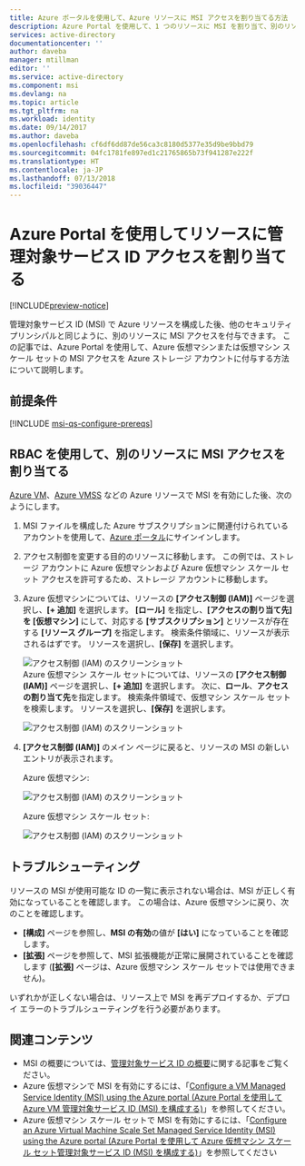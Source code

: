 ```yaml
---
title: Azure ポータルを使用して、Azure リソースに MSI アクセスを割り当てる方法
description: Azure Portal を使用して、1 つのリソースに MSI を割り当て、別のリソースにアクセスを割り当てる方法について、ステップ バイ ステップで説明します。
services: active-directory
documentationcenter: ''
author: daveba
manager: mtillman
editor: ''
ms.service: active-directory
ms.component: msi
ms.devlang: na
ms.topic: article
ms.tgt_pltfrm: na
ms.workload: identity
ms.date: 09/14/2017
ms.author: daveba
ms.openlocfilehash: cf6df6dd87de56ca3c8180d5377e35d9be9bbd79
ms.sourcegitcommit: 04fc1781fe897ed1c21765865b73f941287e222f
ms.translationtype: HT
ms.contentlocale: ja-JP
ms.lasthandoff: 07/13/2018
ms.locfileid: "39036447"
---
```

# <a name="assign-a-managed-service-identity-access-to-a-resource-by-using-the-azure-portal"></a>Azure Portal を使用してリソースに管理対象サービス ID アクセスを割り当てる

[!INCLUDE[preview-notice](../../../includes/active-directory-msi-preview-notice.md)]

管理対象サービス ID (MSI) で Azure リソースを構成した後、他のセキュリティ プリンシパルと同じように、別のリソースに MSI アクセスを付与できます。 この記事では、Azure Portal を使用して、Azure 仮想マシンまたは仮想マシン スケール セットの MSI アクセスを Azure ストレージ アカウントに付与する方法について説明します。

## <a name="prerequisites"></a>前提条件

[!INCLUDE [msi-qs-configure-prereqs](../../../includes/active-directory-msi-qs-configure-prereqs.md)]

## <a name="use-rbac-to-assign-the-msi-access-to-another-resource"></a>RBAC を使用して、別のリソースに MSI アクセスを割り当てる

[Azure VM](qs-configure-portal-windows-vm.md)、[Azure VMSS](qs-configure-portal-windows-vmss.md) などの Azure リソースで MSI を有効にした後、次のようにします。

1. MSI ファイルを構成した Azure サブスクリプションに関連付けられているアカウントを使用して、[Azure ポータル](https://portal.azure.com)にサインインします。

2. アクセス制御を変更する目的のリソースに移動します。 この例では、ストレージ アカウントに Azure 仮想マシンおよび Azure 仮想マシン スケール セット アクセスを許可するため、ストレージ アカウントに移動します。

3. Azure 仮想マシンについては、リソースの **[アクセス制御 (IAM)]** ページを選択し、**[+ 追加]** を選択します。 **[ロール]** を指定し、**[アクセスの割り当て先] を [仮想マシン]** にして、対応する **[サブスクリプション]** とリソースが存在する **[リソース グループ]** を指定します。 検索条件領域に、リソースが表示されるはずです。 リソースを選択し、**[保存]** を選択します。 

   ![アクセス制御 (IAM) のスクリーンショット](../managed-service-identity/media/msi-howto-assign-access-portal/assign-access-control-iam-blade-before.png)  
   Azure 仮想マシン スケール セットについては、リソースの **[アクセス制御 (IAM)]** ページを選択し、**[+ 追加]** を選択します。 次に、**ロール**、**アクセスの割り当て先**を指定します。 検索条件領域で、仮想マシン スケール セットを検索します。 リソースを選択し、**[保存]** を選択します。
   
   ![アクセス制御 (IAM) のスクリーンショット](../managed-service-identity/media/msi-howto-assign-access-vmss-portal/assign-access-control-vmss-iam-blade-before.png)  

4. **[アクセス制御 (IAM)]** のメイン ページに戻ると、リソースの MSI の新しいエントリが表示されます。

    Azure 仮想マシン:

   ![アクセス制御 (IAM) のスクリーンショット](../managed-service-identity/media/msi-howto-assign-access-portal/assign-access-control-iam-blade-after.png)

    Azure 仮想マシン スケール セット:

    ![アクセス制御 (IAM) のスクリーンショット](../managed-service-identity/media/msi-howto-assign-access-vmss-portal/assign-access-control-vmss-iam-blade-after.png)

## <a name="troubleshooting"></a>トラブルシューティング

リソースの MSI が使用可能な ID の一覧に表示されない場合は、MSI が正しく有効になっていることを確認します。 この場合は、Azure 仮想マシンに戻り、次のことを確認します。

- **[構成]** ページを参照し、**MSI の有効**の値が **[はい]** になっていることを確認します。
- **[拡張]** ページを参照して、MSI 拡張機能が正常に展開されていることを確認します (**[拡張]** ページは、Azure 仮想マシン スケール セットでは使用できません)。

いずれかが正しくない場合は、リソース上で MSI を再デプロイするか、デプロイ エラーのトラブルシューティングを行う必要があります。

## <a name="related-content"></a>関連コンテンツ

- MSI の概要については、[管理対象サービス ID の概要](overview.md)に関する記事をご覧ください。
- Azure 仮想マシンで MSI を有効にするには、「[Configure a VM Managed Service Identity (MSI) using the Azure portal (Azure Portal を使用して Azure VM 管理対象サービス ID (MSI) を構成する)](qs-configure-portal-windows-vm.md)」を参照してください。
- Azure 仮想マシン スケール セットで MSI を有効にするには、「[Configure an Azure Virtual Machine Scale Set Managed Service Identity (MSI) using the Azure portal (Azure Portal を使用して Azure 仮想マシン スケール セット管理対象サービス ID (MSI) を構成する)](qs-configure-portal-windows-vmss.md)」を参照してください


